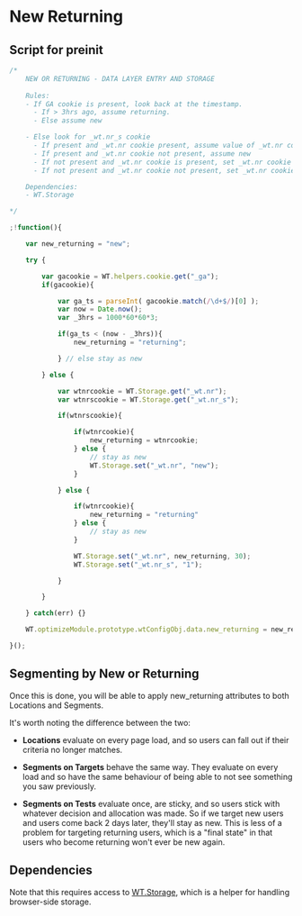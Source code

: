 # New Returning

## Script for preinit 

``` javascript
/* 
    NEW OR RETURNING - DATA LAYER ENTRY AND STORAGE
    
    Rules:
    - If GA cookie is present, look back at the timestamp. 
      - If > 3hrs ago, assume returning. 
      - Else assume new

    - Else look for _wt.nr_s cookie 
      - If present and _wt.nr cookie present, assume value of _wt.nr cookie
      - If present and _wt.nr cookie not present, assume new 
      - If not present and _wt.nr cookie is present, set _wt.nr cookie to returning and assume returning
      - If not present and _wt.nr cookie not present, set _wt.nr cookie to new and assume new

    Dependencies:
    - WT.Storage

*/

;!function(){

    var new_returning = "new";

    try {

        var gacookie = WT.helpers.cookie.get("_ga");
        if(gacookie){

            var ga_ts = parseInt( gacookie.match(/\d+$/)[0] );
            var now = Date.now();
            var _3hrs = 1000*60*60*3;

            if(ga_ts < (now - _3hrs)){
                new_returning = "returning";

            } // else stay as new

        } else {

            var wtnrcookie = WT.Storage.get("_wt.nr");
            var wtnrscookie = WT.Storage.get("_wt.nr_s");

            if(wtnrscookie){

                if(wtnrcookie){
                    new_returning = wtnrcookie;
                } else {
                    // stay as new 
                    WT.Storage.set("_wt.nr", "new");
                }

            } else {

                if(wtnrcookie){
                    new_returning = "returning"
                } else {
                    // stay as new 
                }

                WT.Storage.set("_wt.nr", new_returning, 30);
                WT.Storage.set("_wt.nr_s", "1");

            }

        }

    } catch(err) {}

    WT.optimizeModule.prototype.wtConfigObj.data.new_returning = new_returning;

}();
```

## Segmenting by New or Returning

Once this is done, you will be able to apply new_returning attributes to both Locations and Segments. 

It's worth noting the difference between the two:

- **Locations** evaluate on every page load, and so users can fall out if their criteria no longer matches. 

- **Segments on Targets** behave the same way. They evaluate on every load and so have the same behaviour of being able to not see something you saw previously. 

- **Segments on Tests** evaluate once, are sticky, and so users stick with whatever decision and allocation was made. So if we target new users and users come back 2 days later, they'll stay as new. This is less of a problem for targeting returning users, which is a "final state" in that users who become returning won't ever be new again.

## Dependencies

Note that this requires access to [WT.Storage](../wt-storage), which is a helper for handling browser-side storage.